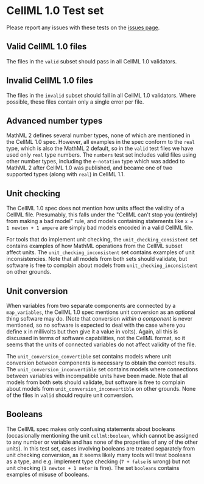 # CellML 1.0 Test set

Please report any issues with these tests on the [issues page](https://github.com/MichaelClerx/cellml-validation/issues).

## Valid CellML 1.0 files

The files in the `valid` subset should pass in all CellML 1.0 validators.

## Invalid CellML 1.0 files

The files in the `invalid` subset should fail in all CellML 1.0 validators.
Where possible, these files contain only a single error per file.

## Advanced number types

MathML 2 defines several number types, none of which are mentioned in the CellML 1.0 spec.
However, all examples in the spec conform to the `real` type, which is also the MathML 2 default, so in the `valid` test files we have used only `real` type numbers.
The `numbers` test set includes valid files using other number types, including the `e-notation` type which was added to MathML 2 after CellML 1.0 was published, and became one of two supported types (along with `real`) in CellML 1.1.

## Unit checking

The CellML 1.0 spec does not mention how units affect the validity of a CellML file.
Presumably, this falls under the "CellML can't stop you (entirely) from making a bad model" rule, and models containing statements like `x = 1 newton + 1 ampere` are simply bad models encoded in a valid CellML file.

For tools that do implement unit checking, the `unit_checking_consistent` set contains examples of how MathML operations from the CellML subset affect units.
The `unit_checking_inconsistent` set contains examples of unit inconsistencies.
Note that all models from both sets should validate, but software is free to complain about models from `unit_checking_inconsistent` on other grounds.

## Unit conversion

When variables from two separate components are connected by a `map_variables`, the CellML 1.0 spec mentions unit conversion as an optional thing software may do.
(Note that conversion _within a component_ is never mentioned, so no software is expected to deal with the case where you define x in millivolts but then give it a value in volts).
Again, all this is discussed in terms of software capabilities, not the CellML format, so it seems that the units of connected variables do not affect validity of the file.

The `unit_conversion_convertible` set contains models where unit conversion between components is necessary to obtain the correct results.
The `unit_conversion_inconvertible` set contains models where connections between variables with incompatible units have been made.
Note that all models from both sets should validate, but software is free to complain about models from `unit_conversion_inconvertible` on other grounds.
None of the files in `valid` should require unit conversion.

## Booleans

The CellML spec makes only confusing statements about booleans (occasionally mentioning the unit `cellml:boolean`, which cannot be assigned to any number or variable and has none of the properties of any of the other units).
In this test set, cases involving booleans are treated separately from unit checking conversion, as it seems likely many tools will treat booleans as a type, and e.g. implement type checking (`7 + false` is wrong) but not unit checking (`1 newton + 1 meter` is fine).
The set `booleans` contains examples of misuse of booleans.

